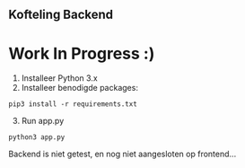 ## Kofteling Backend

# Work In Progress :)

1. Installeer Python 3.x
2. Installeer benodigde packages:
```
pip3 install -r requirements.txt
```
3. Run app.py
```
python3 app.py
```
Backend is niet getest, en nog niet aangesloten op frontend...